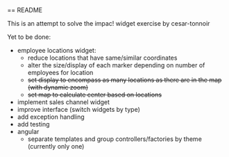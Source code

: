 == README

This is an attempt to solve the impac! widget exercise by cesar-tonnoir

Yet to be done:

* employee locations widget:
  * reduce locations that have same/similar coordinates
  * alter the size/display of each marker depending on number of employees for location
  * <strike>set display to encompass as many locations as there are in the map (with dynamic zoom)</strike>
  * <strike>set map to calculate center based on locations</strike>
* implement sales channel widget
* improve interface (switch widgets by type)
* add exception handling
* add testing
* angular
  - separate templates and group controllers/factories by theme (currently only one)

